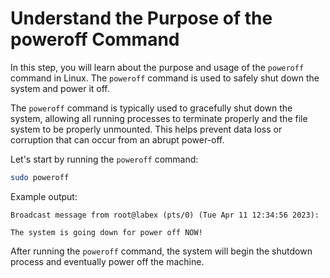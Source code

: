 # Understand the Purpose of the poweroff Command

In this step, you will learn about the purpose and usage of the `poweroff` command in Linux. The `poweroff` command is used to safely shut down the system and power it off.

The `poweroff` command is typically used to gracefully shut down the system, allowing all running processes to terminate properly and the file system to be properly unmounted. This helps prevent data loss or corruption that can occur from an abrupt power-off.

Let's start by running the `poweroff` command:

```bash
sudo poweroff
```

Example output:

```
Broadcast message from root@labex (pts/0) (Tue Apr 11 12:34:56 2023):

The system is going down for power off NOW!
```

After running the `poweroff` command, the system will begin the shutdown process and eventually power off the machine.
